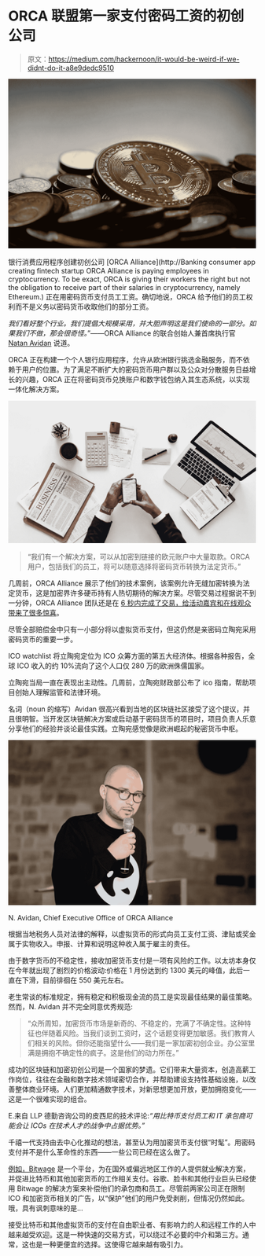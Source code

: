 # ORCA 联盟第一家支付密码工资的初创公司

> 原文：<https://medium.com/hackernoon/it-would-be-weird-if-we-didnt-do-it-a8e9dedc9510>

![](img/9087abdca43a818f57acc592d76cf4d8.png)

银行消费应用程序创建初创公司 [ORCA Alliance](http://Banking consumer app creating fintech startup ORCA Alliance is paying employees in cryptocurrency. To be exact, ORCA is giving their workers the right but not the obligation to receive part of their salaries in cryptocurrency, namely Ethereum.) 正在用密码货币支付员工工资。确切地说，ORCA 给予他们的员工权利而不是义务以密码货币收取他们的部分工资。

*我们看好整个行业。我们提倡大规模采用，并大胆声明这是我们使命的一部分。如果我们不做，那会很奇怪。*”——ORCA Alliance 的联合创始人兼首席执行官 [Natan Avidan](https://www.linkedin.com/in/natanavidan/) 说道。

ORCA 正在构建一个个人银行应用程序，允许从欧洲银行挑选金融服务，而不依赖于用户的位置。为了满足不断扩大的密码货币用户群以及公众对分散服务日益增长的兴趣，ORCA 正在将密码货币兑换账户和数字钱包纳入其生态系统，以实现一体化解决方案。

![](img/9e4011b27eb01d0b2b483af554db30bc.png)

> “我们有一个解决方案，可以从加密到链接的欧元账户中大量取款。ORCA 用户，包括我们的员工，将可以随意选择将密码货币转换为法定货币。”

几周前，ORCA Alliance 展示了他们的技术案例，该案例允许无缝加密转换为法定货币，这是加密界许多硬币持有人热切期待的解决方案。尽管交易过程据说不到一分钟，ORCA Alliance 团队还是在 [6 秒内完成了交易，给活动嘉宾和在线观众带来了很多惊喜](https://www.youtube.com/watch?v=B48Engs_vtU)。

尽管全部赔偿金中只有一小部分将以虚拟货币支付，但这仍然是亲密码立陶宛采用密码货币的重要一步。

ICO watchlist 将立陶宛定位为 ICO 众筹方面的第五大经济体。根据各种报告，全球 ICO 收入的约 10%流向了这个人口仅 280 万的欧洲侏儒国家。

立陶宛当局一直在表现出主动性。几周前，立陶宛财政部公布了 ico 指南，帮助项目创始人理解监管和法律环境。

名词（noun 的缩写）Avidan 很高兴看到当地的区块链社区接受了这个提议，并且很明智。当开发区块链解决方案或启动基于密码货币的项目时，项目负责人乐意分享他们的经验并谈论最佳实践。立陶宛感觉像是欧洲崛起的秘密货币中枢。

![](img/7b914768bfb92cae2c9c993c29fdae8a.png)

N. Avidan, Chief Executive Office of ORCA Alliance

根据当地税务人员对法律的解释，以虚拟货币的形式向员工支付工资、津贴或奖金属于实物收入。申报、计算和说明这种收入属于雇主的责任。

由于数字货币的不稳定性，接收加密货币支付是一项有风险的工作。以太坊本身仅在今年就出现了剧烈的价格波动:价格在 1 月份达到约 1300 美元的峰值，此后一直在下滑，目前徘徊在 550 美元左右。

老生常谈的标准规定，拥有稳定和积极现金流的员工是实现最佳结果的最佳策略。然而，N. Avidan 并不完全同意优秀规范:

> “众所周知，加密货币市场是新奇的、不稳定的，充满了不确定性。这种特征也伴随着风险。当我们谈到工资时，这个话题变得更加敏感。我们教育人们相关的风险。但你还能指望什么——我们是一家加密初创企业。办公室里满是拥抱不确定性的疯子。这是他们的动力所在。”

成功的区块链和加密初创公司是一个国家的梦遗。它们带来大量资本，创造高薪工作岗位，往往在金融和数字技术领域密切合作，并帮助建设支持性基础设施，以改善整体商业环境。人们更加精通数字技术，对新思想更加开放，更加拥抱变化——这是一个很难实现的组合。

E.来自 LLP 德勤咨询公司的皮西尼的技术评论:*“用比特币支付员工和 IT 承包商可能会让 ICOs 在技术人才的战争中占据优势。”*

千禧一代支持由去中心化推动的想法，甚至认为用加密货币支付很“时髦”。用密码支付并不是什么革命性的东西——一些公司已经在这么做了。

[例如，Bitwage](https://www.bitwage.com/) 是一个平台，为在国外或偏远地区工作的人提供就业解决方案，并促进比特币和其他加密货币的工作相关支付。谷歌、脸书和其他行业巨头已经使用 Bitwage 的解决方案来补偿他们的承包商和员工。尽管前两家公司正在限制 ICO 和加密货币相关的广告，以“保护”他们的用户免受剥削，但情况仍然如此。哦，具有讽刺意味的是…

接受比特币和其他虚拟货币的支付在自由职业者、有影响力的人和远程工作的人中越来越受欢迎。这是一种快速的交易方式，可以绕过不必要的中介和第三方。通常，这也是一种更便宜的选择。这使得它越来越有吸引力。
